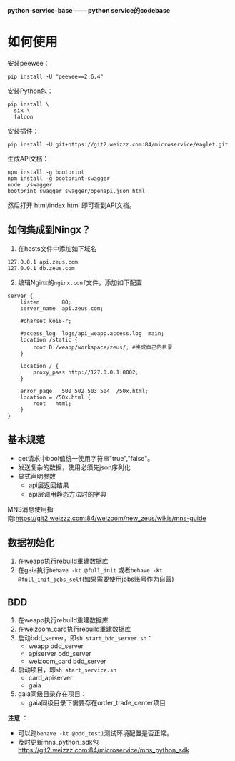 **python-service-base —— python service的codebase**

# 如何使用

安装peewee：
```
pip install -U "peewee==2.6.4"
```

安装Python包：
```
pip install \
  six \
  falcon
```

安装插件：
```
pip install -U git+https://git2.weizzz.com:84/microservice/eaglet.git
```

生成API文档：
```
npm install -g bootprint
npm install -g bootprint-swagger
node ./swagger
bootprint swagger swagger/openapi.json html
```
然后打开 html/index.html 即可看到API文档。

## 如何集成到Ningx？ ##
1. 在hosts文件中添加如下域名
```
127.0.0.1 api.zeus.com
127.0.0.1 db.zeus.com
```
2. 编辑Nginx的`nginx.conf`文件，添加如下配置

```
server {
    listen       80;
    server_name  api.zeus.com;

    #charset koi8-r;

    #access_log  logs/api_weapp.access.log  main;
    location /static {
        root D:/weapp/workspace/zeus/; #换成自己的目录
    }
    
    location / {
        proxy_pass http://127.0.0.1:8002;
    }
    
    error_page   500 502 503 504  /50x.html;
    location = /50x.html {
        root   html;
    }
}
```

## 基本规范
- get请求中bool值统一使用字符串"true","false"。
- 发送复杂的数据，使用必须先json序列化
- 显式声明参数
  - api层返回结果
  - api层调用静态方法时的字典
  
MNS消息使用指南:https://git2.weizzz.com:84/weizoom/new_zeus/wikis/mns-guide

## 数据初始化

1. 在weapp执行rebuild重建数据库
2. 在gaia执行`behave -kt @full_init` 或者`behave -kt @full_init_jobs_self`(如果需要使用jobs账号作为自营)

## BDD
1. 在weapp执行rebuild重建数据库
2. 在weizoom_card执行rebuild重建数据库
3. 启动bdd_server，即`sh start_bdd_server.sh`：
    - weapp bdd_server
    - apiserver bdd_server
    - weizoom_card bdd_server
4. 启动项目，即`sh start_service.sh`
    - card_apiserver
    - gaia
5. gaia同级目录存在项目：
    - gaia同级目录下需要存在order_trade_center项目
    
**注意** ：
- 可以跑`behave -kt @bdd_test1`测试环境配置是否正常。
- 及时更新mns_python_sdk包 https://git2.weizzz.com:84/microservice/mns_python_sdk
